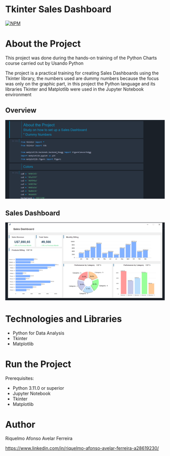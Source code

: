 # Tkinter Sales Dashboard
[![NPM](https://img.shields.io/npm/l/react)](https://github.com/RiquelmoFerreira/Tkinter_Dashboard/blob/main/LICENSE)

# About the Project

This project was done during the hands-on training of the Python Charts course carried out by Usando Python

The project is a practical training for creating Sales Dashboards using the Tkinter library, the numbers used are dummy numbers because the focus was only on the graphic part, in this project the Python language and its libraries Tkinter and Matplotlib were used in the Jupyter Notebook environment

## Overview
![InitialVision](https://github.com/RiquelmoFerreira/Tkinter_Dashboard/blob/main/Overview.png)

## Sales Dashboard
![Dashboard](https://github.com/RiquelmoFerreira/Tkinter_Dashboard/blob/main/Dashboard.png)

# Technologies and Libraries

- Python for Data Analysis
- Tkinter
- Matplotlib

# Run the Project
Prerequisites:
- Python 3.11.0 or superior
- Jupyter Notebook
- Tkinter
- Matplotlib

# Author
Riquelmo Afonso Avelar Ferreira

https://www.linkedin.com/in/riquelmo-afonso-avelar-ferreira-a28619230/


 
